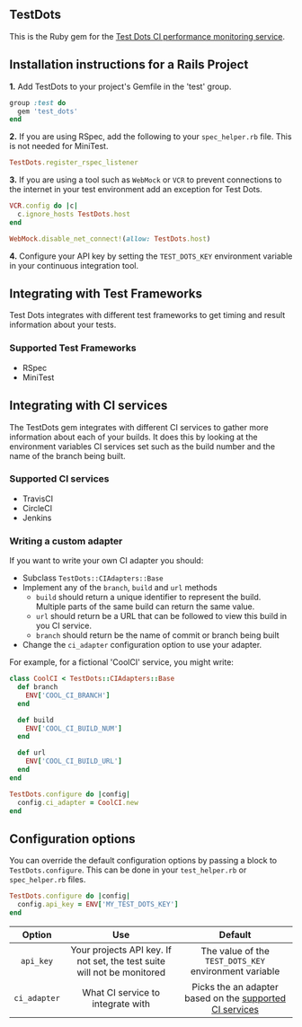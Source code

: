 ## TestDots

This is the Ruby gem for the [Test Dots CI performance monitoring service](https://testdots.com/).

## Installation instructions for a Rails Project

**1.** Add TestDots to your project's Gemfile in the 'test' group.

```ruby
group :test do
  gem 'test_dots'
end
```

**2.** If you are using RSpec, add the following to your `spec_helper.rb` file. This is not needed for MiniTest.

```ruby
TestDots.register_rspec_listener
```

**3.** If you are using a tool such as `WebMock` or `VCR` to prevent connections to the internet in your test environment add an exception for Test Dots.

```ruby
VCR.config do |c|
  c.ignore_hosts TestDots.host
end
```

```ruby
WebMock.disable_net_connect!(allow: TestDots.host)
```
**4.** Configure your API key by setting the `TEST_DOTS_KEY` environment variable in your continuous integration tool.


## Integrating with Test Frameworks

Test Dots integrates with different test frameworks to get timing and result information about your tests.

### Supported Test Frameworks
+ RSpec
+ MiniTest

## Integrating with CI services

The TestDots gem integrates with different CI services to gather more information about each of your builds. It does this by looking at the environment variables CI services set such as the build number and the name of the branch being built.

### Supported CI services
+ TravisCI
+ CircleCI
+ Jenkins

### Writing a custom adapter

If you want to write your own CI adapter you should:
+ Subclass `TestDots::CIAdapters::Base`
+ Implement any of the `branch`, `build` and `url` methods
  + `build` should return a unique identifier to represent the build. Multiple parts of the same build can return the same value.
  + `url` should return be a URL that can be followed to view this build in you CI service.
  + `branch` should return be the name of commit or branch being built
+ Change the `ci_adapter` configuration option to use your adapter.

For example, for a fictional 'CoolCI' service, you might write:

```ruby
class CoolCI < TestDots::CIAdapters::Base
  def branch
    ENV['COOL_CI_BRANCH']
  end

  def build
    ENV['COOL_CI_BUILD_NUM']
  end

  def url
    ENV['COOL_CI_BUILD_URL']
  end
end

TestDots.configure do |config|
  config.ci_adapter = CoolCI.new
end
```


## Configuration options

You can override the default configuration options by passing a block to `TestDots.configure`. This can be done in your `test_helper.rb` or `spec_helper.rb` files.

```ruby
TestDots.configure do |config|
  config.api_key = ENV['MY_TEST_DOTS_KEY']
end
```

| Option | Use  | Default |
|:-:|:-:|:-:|
| `api_key`  | Your projects API key. If not set, the test suite will not be monitored  | The value of the `TEST_DOTS_KEY` environment variable |
| `ci_adapter`  | What CI service to integrate with | Picks the an adapter based on the [supported CI services](#Supported-CI-Services) |

